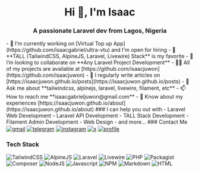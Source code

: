<h1 align="center">Hi 👋, I'm Isaac</h1>
<h3 align="center">A passionate Laravel dev from Lagos, Nigeria</h3>
- 🔭 I’m currently working on [Virtual Top up App](https://github.com/isaacgabriel/ultra-vtu) and I'm open for hiring
- 🌱 **TALL (TailwindCSS, AlpineJS, Laravel, Livewire) Stack** is my favorite
- 👯 I’m looking to collaborate on **Any Laravel Project Development**
- 👨‍💻 All of my projects are available at [https://github.com/isaacjuwon](https://github.com/isaacjuwon)
- 📝 I regularly write articles on [https://isaacjuwon.github.io/posts](https://isaacjuwon.github.io/posts)
- 💬 Ask me about **tailwindcss, alpinejs, laravel, livewire, filament, etc**
- 📫 How to reach me **isaacgabrieljuwon@gmail.com**
- 📄 Know about my experiences [https://isaacjuwon.github.io/about](https://isaacjuwon.github.io/about)
### I can help you out with
- Laravel Web Development
- Laravel API Development
- TALL Stack Development
- Filament Admin Development
- Web Design
- and more...
### Contact Me
<a href="mailto: isaacgabrieljuwon@gmail.com" target="blank"><img align="center" src="https://img.shields.io/badge/Gmail-D14836?style=for-the-badge&logo=gmail&logoColor=white" alt="gmail" /></a>
<a href="https://t.me/isaacodes" target="blank"><img align="center" src="https://img.shields.io/badge/Telegram-2CA5E0?style=for-the-badge&logo=telegram&logoColor=white" alt="telegram" /></a>
<a href="https://instagram.com/" target="blank"><img align="center" src="https://img.shields.io/badge/Instagram-E4405F?style=for-the-badge&logo=instagram&logoColor=white" alt="instagram" /></a>
<a href="https://twitter.com/zicify_tech" target="blank"><img align="center" src="https://img.shields.io/badge/X-000000?style=for-the-badge&logo=x&logoColor=white" alt="x" /></a>
<a href="#"><img align="center" src="https://komarev.com/ghpvc/?username=isaacjuwon&style=for-the-badge" alt="profile" /></a>

### Tech Stack
 ![TailwindCSS](https://img.shields.io/badge/tailwindcss-%2338B2AC.svg?style=for-the-badge&logo=tailwind-css&logoColor=white)
![AlpineJS](https://img.shields.io/badge/Alpine%20JS-8BC0D0?style=for-the-badge&logo=alpinedotjs&logoColor=black)
![Laravel](https://img.shields.io/badge/laravel-%23FF2D20.svg?style=for-the-badge&logo=laravel&logoColor=white)
![Livewire](https://img.shields.io/badge/livewire-4e56a6?style=for-the-badge&logo=livewire&logoColor=white)
![PHP](https://img.shields.io/badge/php-%23777BB4.svg?style=for-the-badge&logo=php&logoColor=white)
![Packagist](https://img.shields.io/badge/Packagist-F28D1A?style=for-the-badge&logo=Packagist&logoColor=white)
![Composer](https://img.shields.io/badge/Composer-885630?style=for-the-badge&logo=Composer&logoColor=white)
![NodeJS](https://img.shields.io/badge/Node%20js-339933?style=for-the-badge&logo=nodedotjs&logoColor=white)
![Javascript](https://img.shields.io/badge/JavaScript-323330?style=for-the-badge&logo=javascript&logoColor=F7DF1E)
![NPM](https://img.shields.io/badge/npm-CB3837?style=for-the-badge&logo=npm&logoColor=white)
![Markdown](https://img.shields.io/badge/Markdown-000000?style=for-the-badge&logo=markdown&logoColor=white)
![HTML](https://img.shields.io/badge/HTML5-E34F26?style=for-the-badge&logo=html5&logoColor=white) 
